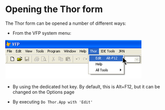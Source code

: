 Opening the Thor form
===

The Thor form can be opened a number of different ways:

* From the VFP system menu:
   
![](Images/Thor_Open_Thor_Form.png)
* By using the dedicated hot key.  By default, this is Alt+F12, but it can be changed on the Options page

* By executing `Do Thor.App with 'Edit'`